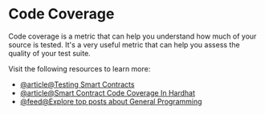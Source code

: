 # Code Coverage

Code coverage is a metric that can help you understand how much of your source is tested. It's a very useful metric that can help you assess the quality of your test suite.

Visit the following resources to learn more:

- [@article@Testing Smart Contracts](https://ethereum.org/en/developers/docs/smart-contracts/testing/)
- [@article@Smart Contract Code Coverage In Hardhat](https://medium.com/coinmonks/smart-contract-code-coverage-in-hardhat-d4a5ff6c9ba6)
- [@feed@Explore top posts about General Programming](https://app.daily.dev/tags/general-programming?ref=roadmapsh)
